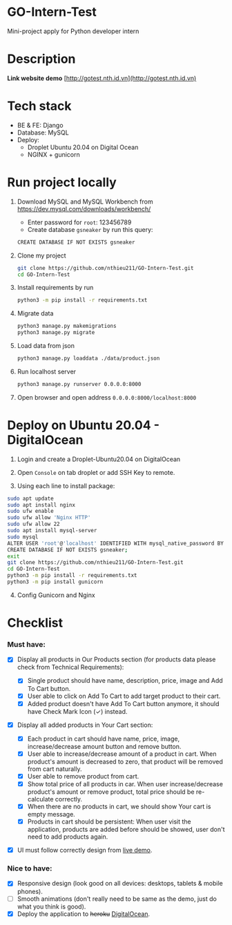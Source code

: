 # GO-Intern-Test

Mini-project apply for Python developer intern

# Description

**Link website demo** [http://gotest.nth.id.vn](http://gotest.nth.id.vn)

# Tech stack

- BE & FE: Django
- Database: MySQL
- Deploy:
  - Droplet Ubuntu 20.04 on Digital Ocean
  - NGINX + gunicorn

# Run project locally

1. Download MySQL and MySQL Workbench from https://dev.mysql.com/downloads/workbench/

   - Enter password for `root`: 123456789
   - Create database `gsneaker` by run this query:

   ```bash
   CREATE DATABASE IF NOT EXISTS gsneaker
   ```

2. Clone my project

   ```bash
   git clone https://github.com/nthieu211/GO-Intern-Test.git
   cd GO-Intern-Test

   ```

3. Install requirements by run

   ```bash
   python3 -m pip install -r requirements.txt
   ```

4. Migrate data

   ```bash
   python3 manage.py makemigrations
   python3 manage.py migrate
   ```

5. Load data from json

   ```bash
   python3 manage.py loaddata ./data/product.json
   ```

6. Run localhost server

   ```bash
   python3 manage.py runserver 0.0.0.0:8000
   ```

7. Open browser and open address `0.0.0.0:8000/localhost:8000`

# Deploy on Ubuntu 20.04 - DigitalOcean

1. Login and create a Droplet-Ubuntu20.04 on DigitalOcean

2. Open `Console` on tab droplet or add SSH Key to remote.

3. Using each line to install package:

```bash
sudo apt update
sudo apt install nginx
sudo ufw enable
sudo ufw allow 'Nginx HTTP'
sudo ufw allow 22
sudo apt install mysql-server
sudo mysql
ALTER USER 'root'@'localhost' IDENTIFIED WITH mysql_native_password BY '123456789';
CREATE DATABASE IF NOT EXISTS gsneaker;
exit
git clone https://github.com/nthieu211/GO-Intern-Test.git
cd GO-Intern-Test
python3 -m pip install -r requirements.txt
python3 -m pip install gunicorn
```

4. Config Gunicorn and Nginx

# Checklist

### Must have:

- [x] Display all products in Our Products section (for products data please check from Technical Requirements):
  - [x] Single product should have name, description, price, image and Add To Cart button.
  - [x] User able to click on Add To Cart to add target product to their cart.
  - [x] Added product doesn't have Add To Cart button anymore, it should have Check Mark Icon (✓) instead.
- [x] Display all added products in Your Cart section:

  - [x] Each product in cart should have name, price, image, increase/decrease amount button and remove button.
  - [x] User able to increase/decrease amount of a product in cart. When product's amount is decreased to zero, that product will be removed from cart naturally.
  - [x] User able to remove product from cart.
  - [x] Show total price of all products in car. When user increase/decrease product's amount or remove product, total price should be re-calculate correctly.
  - [x] When there are no products in cart, we should show Your cart is empty message.
  - [x] Products in cart should be persistent: When user visit the application, products are added before should be showed, user don't need to add products again.

- [x] UI must follow correctly design from [live demo](https://gshoes.vercel.app/).

### Nice to have:

- [x] Responsive design (look good on all devices: desktops, tablets & mobile phones).
- [ ] Smooth animations (don't really need to be same as the demo, just do what you think is good).
- [x] Deploy the application to ~~heroku~~ [DigitalOcean](digitalocean.com).
